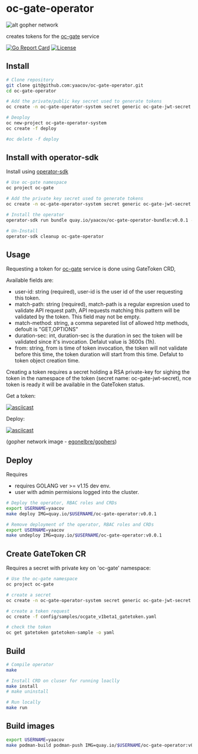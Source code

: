 # oc-gate-operator

![alt gopher network](https://raw.githubusercontent.com/yaacov/oc-gate/main/web/public/network-side.png)

creates tokens for the [oc-gate](https://github.com/yaacov/oc-gate) service

[![Go Report Card](https://goreportcard.com/badge/github.com/yaacov/oc-gate-operator)](https://goreportcard.com/report/github.com/yaacov/oc-gate-operator)
[![License](https://img.shields.io/badge/License-Apache%202.0-blue.svg)](https://opensource.org/licenses/Apache-2.0)

## Install

``` bash
# Clone repository
git clone git@github.com:yaacov/oc-gate-operator.git
cd oc-gate-operator

# Add the private/public key secret used to generate tokens
oc create -n oc-gate-operator-system secret generic oc-gate-jwt-secret --from-file=test/cert.pem --from-file=test/key.pem

# Deoploy
oc new-project oc-gate-operator-system
oc create -f deploy

#oc delete -f deploy
```

## Install with operator-sdk

Install using [operator-sdk](https://sdk.operatorframework.io/docs/installation/)

```bash
# Use oc-gate namespace
oc project oc-gate

# Add the private key secret used to generate tokens
oc create -n oc-gate-operator-system secret generic oc-gate-jwt-secret --from-file=test/cert.pem --from-file=test/key.pem

# Install the operator
operator-sdk run bundle quay.io/yaacov/oc-gate-operator-bundle:v0.0.1 -n oc-gate

# Un-Install
operator-sdk cleanup oc-gate-operator
```

## Usage

Requesting a token for [oc-gate](https://github.com/yaacov/oc-gate) service is done using GateToken CRD,

Available fields are:

- user-id: string (required), user-id is the user id of the user requesting this token.
- match-path: string (required), match-path is a regular expresion used to validate API request path, API requests matching this pattern will be validated by the token. This field may not be empty.
- match-method: string, a comma separeted list of allowed http methods, defoult is "GET,OPTIONS"
- duration-sec: int, duration-sec is the duration in sec the token will be validated since it's invocation. Defalut value is 3600s (1h).
- from: string, from is time of token invocation, the token will not validate before this time, the token duration will start from this time. Defalut to token object creation time.

Creating a token requires a secret holding a RSA private-key for sighing the token in the namespace of the token (secret name: oc-gate-jwt-secret), nce token is ready it will be available in the GateToken status.

Get a token:

[![asciicast](https://asciinema.org/a/397136.svg)](https://asciinema.org/a/397136)

Deploy:

[![asciicast](https://asciinema.org/a/397137.svg)](https://asciinema.org/a/397137)

(gopher network image - [egonelbre/gophers](https://github.com/egonelbre/gophers))

## Deploy

Requires

- requires GOLANG ver >= v1.15 dev env.
- user with admin permisions logged into the cluster.

```bash
# Deploy the operator, RBAC roles and CRDs
export USERNAME=yaacov
make deploy IMG=quay.io/$USERNAME/oc-gate-operator:v0.0.1
```

```bash
# Remove deployment of the operator, RBAC roles and CRDs
export USERNAME=yaacov
make undeploy IMG=quay.io/$USERNAME/oc-gate-operator:v0.0.1
```

## Create GateToken CR

Requires a secret with private key on 'oc-gate' namespace:

```bash
# Use the oc-gate namespace
oc project oc-gate

# create a secret
oc create -n oc-gate-operator-system secret generic oc-gate-jwt-secret --from-file=test/cert.pem --from-file=test/key.pem

# create a token request
oc create -f config/samples/ocgate_v1beta1_gatetoken.yaml

# check the token
oc get gatetoken gatetoken-sample -o yaml
```

## Build

```bash
# Compile operator
make

# Install CRD on cluser for running loaclly
make install
# make uninstall

# Run locally
make run
```

## Build images

```bash
export USERNAME=yaacov
make podman-build podman-push IMG=quay.io/$USERNAME/oc-gate-operator:v0.0.1
```
